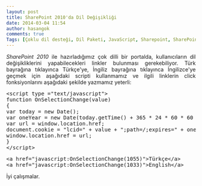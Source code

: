 ```yaml
---
layout: post
title: SharePoint 2010'da Dil Değişikliği
date: 2014-03-04 11:54
author: hasangok
comments: true
Tags: [Çoklu dil desteği, Dil Paketi, JavaScript, Sharepoint, SharePoint]
---
```

<p style="text-align: justify;"><em>SharePoint 2010</em> ile hazırladığımız çok dilli bir portalda, kullanıcıların dil değişikliklerini yapabilecekleri linkler bulunması gerekebiliyor. Türk bayrağına tıklayınca Türkçe'ye, İngiliz bayrağına tıklayınca İngilizce'ye geçmek için aşağıdaki scripti kullanmamız ve ilgili linklerin click fonksiyonlarını aşağıdaki şekilde yazmamız yeterli:</p>

<pre class="lang:js decode:true">&lt;script type ="text/javascript"&gt; 
function OnSelectionChange(value)
{ 
var today = new Date();
var oneYear = new Date(today.getTime() + 365 * 24 * 60 * 60 * 1000);
var url = window.location.href;
document.cookie = "lcid=" + value + ";path=/;expires=" + oneYear.toGMTString();
window.location.href = url;
}
&lt;/script&gt;</pre>
<pre class="lang:default decode:true">&lt;a href="javascript:OnSelectionChange(1055)"&gt;Türkçe&lt;/a&gt;
&lt;a href="javascript:OnSelectionChange(1033)"&gt;English&lt;/a&gt;</pre>
İyi çalışmalar.
